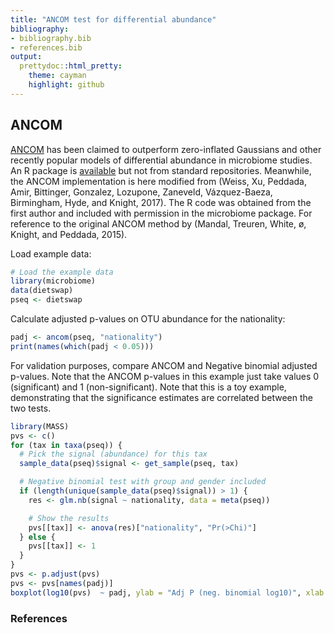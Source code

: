 ```yaml
---
title: "ANCOM test for differential abundance"
bibliography: 
- bibliography.bib
- references.bib
output: 
  prettydoc::html_pretty:
    theme: cayman
    highlight: github
---
```

<!--
  %\VignetteEngine{knitr::rmarkdown}
  %\VignetteIndexEntry{microbiome tutorial - comparisons}
  %\usepackage[utf8]{inputenc}
  %\VignetteEncoding{UTF-8}  
-->



## ANCOM

[ANCOM](https://www.ncbi.nlm.nih.gov/pmc/articles/PMC4450248/) has been claimed to outperform zero-inflated Gaussians and other recently popular models of differential abundance in microbiome studies. An R package is [available](https://www.niehs.nih.gov/research/resources/software/biostatistics/ancom/index.cfm) but not from standard repositories. Meanwhile, the ANCOM implementation is here modified from (Weiss, Xu, Peddada, Amir, Bittinger, Gonzalez, Lozupone, Zaneveld, Vázquez-Baeza, Birmingham, Hyde, and Knight, 2017). The R code was obtained from the first author and included with permission in the microbiome package. For reference to the original ANCOM method by (Mandal, Treuren, White, ø, Knight, and Peddada, 2015).

Load example data:


```r
# Load the example data
library(microbiome)
data(dietswap)
pseq <- dietswap
```

Calculate adjusted p-values on OTU abundance for the nationality:


```r
padj <- ancom(pseq, "nationality")
print(names(which(padj < 0.05)))
```


For validation purposes, compare ANCOM and Negative binomial adjusted p-values. Note that the ANCOM p-values in this example just take values 0 (significant) and 1 (non-significant). Note that this is a toy example, demonstrating that the significance estimates are correlated between the two tests. 


```r
library(MASS)
pvs <- c()
for (tax in taxa(pseq)) { 
  # Pick the signal (abundance) for this tax
  sample_data(pseq)$signal <- get_sample(pseq, tax)

  # Negative binomial test with group and gender included
  if (length(unique(sample_data(pseq)$signal)) > 1) {
    res <- glm.nb(signal ~ nationality, data = meta(pseq))

    # Show the results
    pvs[[tax]] <- anova(res)["nationality", "Pr(>Chi)"]
  } else {
    pvs[[tax]] <- 1
  }
}
pvs <- p.adjust(pvs)
pvs <- pvs[names(padj)]
boxplot(log10(pvs)  ~ padj, ylab = "Adj P (neg. binomial log10)", xlab = "Adj P (ANCOM)", main = "ANCOM vs. Negative binomial")
```

### References



